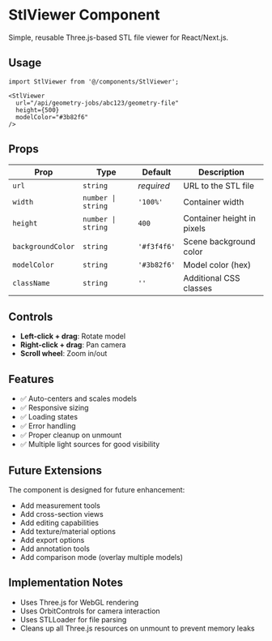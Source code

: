 # StlViewer Component

Simple, reusable Three.js-based STL file viewer for React/Next.js.

## Usage

```tsx
import StlViewer from '@/components/StlViewer';

<StlViewer 
  url="/api/geometry-jobs/abc123/geometry-file"
  height={500}
  modelColor="#3b82f6"
/>
```

## Props

| Prop | Type | Default | Description |
|------|------|---------|-------------|
| `url` | `string` | *required* | URL to the STL file |
| `width` | `number \| string` | `'100%'` | Container width |
| `height` | `number \| string` | `400` | Container height in pixels |
| `backgroundColor` | `string` | `'#f3f4f6'` | Scene background color |
| `modelColor` | `string` | `'#3b82f6'` | Model color (hex) |
| `className` | `string` | `''` | Additional CSS classes |

## Controls

- **Left-click + drag**: Rotate model
- **Right-click + drag**: Pan camera
- **Scroll wheel**: Zoom in/out

## Features

- ✅ Auto-centers and scales models
- ✅ Responsive sizing
- ✅ Loading states
- ✅ Error handling
- ✅ Proper cleanup on unmount
- ✅ Multiple light sources for good visibility

## Future Extensions

The component is designed for future enhancement:

- Add measurement tools
- Add cross-section views
- Add editing capabilities
- Add texture/material options
- Add export options
- Add annotation tools
- Add comparison mode (overlay multiple models)

## Implementation Notes

- Uses Three.js for WebGL rendering
- Uses OrbitControls for camera interaction
- Uses STLLoader for file parsing
- Cleans up all Three.js resources on unmount to prevent memory leaks
